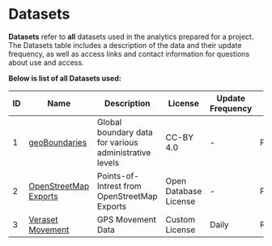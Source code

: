# Datasets

**Datasets** refer to **all** datasets used in the analytics prepared for a project. The Datasets table includes a description of the data and their update frequency, as well as access links and contact information for questions about use and access.

**Below is list of all Datasets used:**

| ID  | Name                          | Description                            | License        | Update Frequency | Access    | Contact                          |
| --- | ----------------------------- | -------------------------------------- | ---------------| ---------------- | --------- | -------------------------------- |
| 1   | [geoBoundaries](https://www.geoboundaries.org)                 | Global boundary data for various administrative levels | CC-BY 4.0 | -        | Public    | team@geoboundaries.org         |
| 2   | [OpenStreetMap Exports](https://data.humdata.org/organization/hot?) | Points-of-Intrest from OpenStreetMap Exports | Open Database License | -         | Public    | communications@hotosm.org                |
| 3   | [Veraset Movement](https://www.veraset.com/datasets/movement)              | GPS Movement Data | Custom License | Daily           | Restricted | datapartnership@worldbank.org    |
